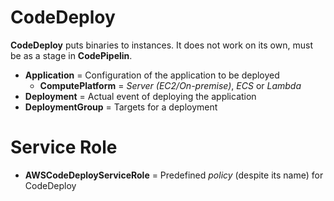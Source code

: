 # CodeDeploy

**CodeDeploy** puts binaries to instances. It does not work on its own, must be  as a stage in **CodePipelin**.

- **Application** = Configuration of the application to be deployed
  - **ComputePlatform** = _Server (EC2/On-premise)_, _ECS_ or _Lambda_
- **Deployment** = Actual event of deploying the application
- **DeploymentGroup** = Targets for a deployment

# Service Role

- **AWSCodeDeployServiceRole** = Predefined _policy_ (despite its name) for CodeDeploy
